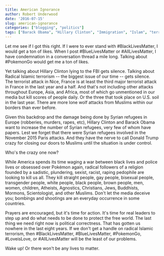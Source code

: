 ```yaml
---
title: American Ignorance
author: Robert Underwood
date: '2016-07-15'
slug: american-ignorance
categories: ["blogging", "politics"]
tags: ["Barack Obama", "Hillary Clinton", "Immigration", "Islam", "terrorism"]
---
```


Let me see if I got this right. If I were to ever stand with #BlackLivesMatter, I would get a ton of likes. When I post #BlueLivesMatter or #AllLivesMatter, I have condemnation in a conversation thread a mile long. Talking about #PokemonGo would get me a ton of likes.
 
Yet talking about Hillary Clinton lying to the FBI gets silence. Talking about Radical Islamic terrorism -- the biggest issue of our time -- gets silence. The terrorist attack in Nice, France is at least the third major terrorist attack in France in the last year and a half. And that's not including other attacks throughout Europe, Asia, and Africa, most of which go unmentioned in our media but kill scores of people daily. Or the three that took place on U.S. soil in the last year.  There are more lone wolf attacks from Muslims within our borders than ever before.
 
Given this backdrop and the damage being done by Syrian refugees in Europe (robberies, murders, rapes, etc), Hillary Clinton and Barack Obama want to increase the number of Syrian refugees, very few of whom have papers.  Lest we forget that there were Syrian refugees involved in the November 2015 Paris attacks.  And they have the nerve to call Donald Trump crazy for closing our doors to Muslims until the situation is under control.
 
Who's the crazy one now?
 
While America spends its time waging a war between black lives and police lives or obsessed over Pokémon again, radical followers of a religion founded by a sadistic, plundering, sexist, racist, raping pedophile are looking to kill us all.  They kill straight people, gay people, bisexual people, transgender people, white people, black people, brown people, men, women, children, Atheists, Agnostics, Christians, Jews, Buddhists, Mormons, Scientologist, and other Muslims.  Don't let the media deceive you; bombings and shootings are an everyday occurrence in some countries.
 
Prayers are encouraged, but it's time for action.  It's time for real leaders to step up and do what needs to be done to protect the free world.  The last thing we need right now is political correctness.  That has gotten us nowhere in the last eight years.  If we don't get a handle on radical Islamic terrorism, then #BlackLivesMatter, #BlueLivesMatter, #PokemonGo, #LoveisLove, or #AllLivesMatter will be the least of our problems.
 
Wake up!  Or there won't be any lives to matter.
 